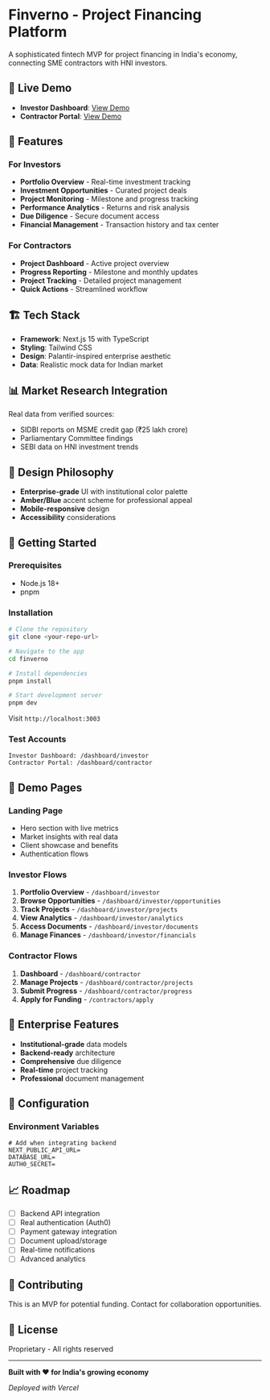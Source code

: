 # Finverno - Project Financing Platform

A sophisticated fintech MVP for project financing in India's economy, connecting SME contractors with HNI investors.

## 🚀 Live Demo
- **Investor Dashboard**: [View Demo](https://your-vercel-url.vercel.app/dashboard/investor)
- **Contractor Portal**: [View Demo](https://your-vercel-url.vercel.app/dashboard/contractor)

## 🌟 Features

### For Investors
- **Portfolio Overview** - Real-time investment tracking
- **Investment Opportunities** - Curated project deals
- **Project Monitoring** - Milestone and progress tracking
- **Performance Analytics** - Returns and risk analysis
- **Due Diligence** - Secure document access
- **Financial Management** - Transaction history and tax center

### For Contractors
- **Project Dashboard** - Active project overview
- **Progress Reporting** - Milestone and monthly updates
- **Project Tracking** - Detailed project management
- **Quick Actions** - Streamlined workflow

## 🏗️ Tech Stack
- **Framework**: Next.js 15 with TypeScript
- **Styling**: Tailwind CSS
- **Design**: Palantir-inspired enterprise aesthetic
- **Data**: Realistic mock data for Indian market

## 📊 Market Research Integration
Real data from verified sources:
- SIDBI reports on MSME credit gap (₹25 lakh crore)
- Parliamentary Committee findings
- SEBI data on HNI investment trends

## 🎨 Design Philosophy
- **Enterprise-grade** UI with institutional color palette
- **Amber/Blue** accent scheme for professional appeal
- **Mobile-responsive** design
- **Accessibility** considerations

## 🚀 Getting Started

### Prerequisites
- Node.js 18+
- pnpm

### Installation
```bash
# Clone the repository
git clone <your-repo-url>

# Navigate to the app
cd finverno

# Install dependencies
pnpm install

# Start development server
pnpm dev
```

Visit `http://localhost:3003`

### Test Accounts
```
Investor Dashboard: /dashboard/investor
Contractor Portal: /dashboard/contractor
```

## 📱 Demo Pages

### Landing Page
- Hero section with live metrics
- Market insights with real data
- Client showcase and benefits
- Authentication flows

### Investor Flows
1. **Portfolio Overview** - `/dashboard/investor`
2. **Browse Opportunities** - `/dashboard/investor/opportunities`
3. **Track Projects** - `/dashboard/investor/projects`
4. **View Analytics** - `/dashboard/investor/analytics`
5. **Access Documents** - `/dashboard/investor/documents`
6. **Manage Finances** - `/dashboard/investor/financials`

### Contractor Flows
1. **Dashboard** - `/dashboard/contractor`
2. **Manage Projects** - `/dashboard/contractor/projects`
3. **Submit Progress** - `/dashboard/contractor/progress`
4. **Apply for Funding** - `/contractors/apply`

## 🏢 Enterprise Features
- **Institutional-grade** data models
- **Backend-ready** architecture
- **Comprehensive** due diligence
- **Real-time** project tracking
- **Professional** document management

## 🔧 Configuration

### Environment Variables
```env
# Add when integrating backend
NEXT_PUBLIC_API_URL=
DATABASE_URL=
AUTH0_SECRET=
```

## 📈 Roadmap
- [ ] Backend API integration
- [ ] Real authentication (Auth0)
- [ ] Payment gateway integration
- [ ] Document upload/storage
- [ ] Real-time notifications
- [ ] Advanced analytics

## 🤝 Contributing
This is an MVP for potential funding. Contact for collaboration opportunities.

## 📄 License
Proprietary - All rights reserved

---

**Built with ❤️ for India's growing economy**

*Deployed with Vercel*
